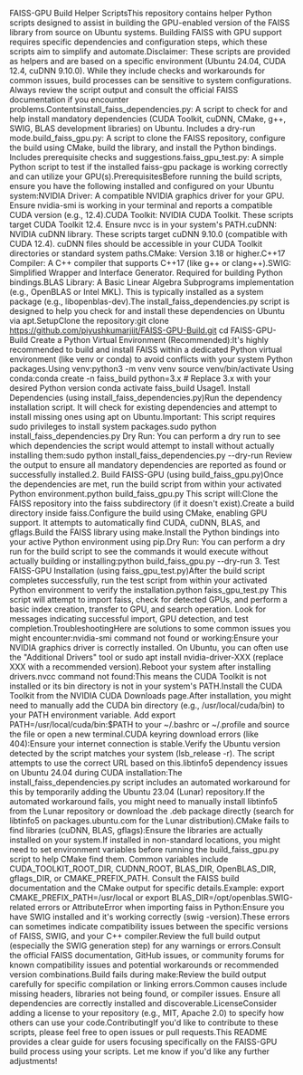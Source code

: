 FAISS-GPU Build Helper ScriptsThis repository contains helper Python scripts designed to assist in building the GPU-enabled version of the FAISS library from source on Ubuntu systems. Building FAISS with GPU support requires specific dependencies and configuration steps, which these scripts aim to simplify and automate.Disclaimer: These scripts are provided as helpers and are based on a specific environment (Ubuntu 24.04, CUDA 12.4, cuDNN 9.10.0). While they include checks and workarounds for common issues, build processes can be sensitive to system configurations. Always review the script output and consult the official FAISS documentation if you encounter problems.Contentsinstall_faiss_dependencies.py: A script to check for and help install mandatory dependencies (CUDA Toolkit, cuDNN, CMake, g++, SWIG, BLAS development libraries) on Ubuntu. Includes a dry-run mode.build_faiss_gpu.py: A script to clone the FAISS repository, configure the build using CMake, build the library, and install the Python bindings. Includes prerequisite checks and suggestions.faiss_gpu_test.py: A simple Python script to test if the installed faiss-gpu package is working correctly and can utilize your GPU(s).PrerequisitesBefore running the build scripts, ensure you have the following installed and configured on your Ubuntu system:NVIDIA Driver: A compatible NVIDIA graphics driver for your GPU. Ensure nvidia-smi is working in your terminal and reports a compatible CUDA version (e.g., 12.4).CUDA Toolkit: NVIDIA CUDA Toolkit. These scripts target CUDA Toolkit 12.4. Ensure nvcc is in your system's PATH.cuDNN: NVIDIA cuDNN library. These scripts target cuDNN 9.10.0 (compatible with CUDA 12.4). cuDNN files should be accessible in your CUDA Toolkit directories or standard system paths.CMake: Version 3.18 or higher.C++17 Compiler: A C++ compiler that supports C++17 (like g++ or clang++).SWIG: Simplified Wrapper and Interface Generator. Required for building Python bindings.BLAS Library: A Basic Linear Algebra Subprograms implementation (e.g., OpenBLAS or Intel MKL). This is typically installed as a system package (e.g., libopenblas-dev).The install_faiss_dependencies.py script is designed to help you check for and install these dependencies on Ubuntu via apt.SetupClone the repository:git clone https://github.com/piyushkumarjiit/FAISS-GPU-Build.git
cd FAISS-GPU-Build
Create a Python Virtual Environment (Recommended):It's highly recommended to build and install FAISS within a dedicated Python virtual environment (like venv or conda) to avoid conflicts with your system Python packages.Using venv:python3 -m venv venv
source venv/bin/activate
Using conda:conda create -n faiss_build python=3.x # Replace 3.x with your desired Python version
conda activate faiss_build
Usage1. Install Dependencies (using install_faiss_dependencies.py)Run the dependency installation script. It will check for existing dependencies and attempt to install missing ones using apt on Ubuntu.Important: This script requires sudo privileges to install system packages.sudo python install_faiss_dependencies.py
Dry Run: You can perform a dry run to see which dependencies the script would attempt to install without actually installing them:sudo python install_faiss_dependencies.py --dry-run
Review the output to ensure all mandatory dependencies are reported as found or successfully installed.2. Build FAISS-GPU (using build_faiss_gpu.py)Once the dependencies are met, run the build script from within your activated Python environment.python build_faiss_gpu.py
This script will:Clone the FAISS repository into the faiss subdirectory (if it doesn't exist).Create a build directory inside faiss.Configure the build using CMake, enabling GPU support. It attempts to automatically find CUDA, cuDNN, BLAS, and gflags.Build the FAISS library using make.Install the Python bindings into your active Python environment using pip.Dry Run: You can perform a dry run for the build script to see the commands it would execute without actually building or installing:python build_faiss_gpu.py --dry-run
3. Test FAISS-GPU Installation (using faiss_gpu_test.py)After the build script completes successfully, run the test script from within your activated Python environment to verify the installation.python faiss_gpu_test.py
This script will attempt to import faiss, check for detected GPUs, and perform a basic index creation, transfer to GPU, and search operation. Look for messages indicating successful import, GPU detection, and test completion.TroubleshootingHere are solutions to some common issues you might encounter:nvidia-smi command not found or working:Ensure your NVIDIA graphics driver is correctly installed. On Ubuntu, you can often use the "Additional Drivers" tool or sudo apt install nvidia-driver-XXX (replace XXX with a recommended version).Reboot your system after installing drivers.nvcc command not found:This means the CUDA Toolkit is not installed or its bin directory is not in your system's PATH.Install the CUDA Toolkit from the NVIDIA CUDA Downloads page.After installation, you might need to manually add the CUDA bin directory (e.g., /usr/local/cuda/bin) to your PATH environment variable. Add export PATH=/usr/local/cuda/bin:$PATH to your ~/.bashrc or ~/.profile and source the file or open a new terminal.CUDA keyring download errors (like 404):Ensure your internet connection is stable.Verify the Ubuntu version detected by the script matches your system (lsb_release -r). The script attempts to use the correct URL based on this.libtinfo5 dependency issues on Ubuntu 24.04 during CUDA installation:The install_faiss_dependencies.py script includes an automated workaround for this by temporarily adding the Ubuntu 23.04 (Lunar) repository.If the automated workaround fails, you might need to manually install libtinfo5 from the Lunar repository or download the .deb package directly (search for libtinfo5 on packages.ubuntu.com for the Lunar distribution).CMake fails to find libraries (cuDNN, BLAS, gflags):Ensure the libraries are actually installed on your system.If installed in non-standard locations, you might need to set environment variables before running the build_faiss_gpu.py script to help CMake find them. Common variables include CUDA_TOOLKIT_ROOT_DIR, CUDNN_ROOT, BLAS_DIR, OpenBLAS_DIR, gflags_DIR, or CMAKE_PREFIX_PATH. Consult the FAISS build documentation and the CMake output for specific details.Example: export CMAKE_PREFIX_PATH=/usr/local or export BLAS_DIR=/opt/openblas.SWIG-related errors or AttributeError when importing faiss in Python:Ensure you have SWIG installed and it's working correctly (swig -version).These errors can sometimes indicate compatibility issues between the specific versions of FAISS, SWIG, and your C++ compiler.Review the full build output (especially the SWIG generation step) for any warnings or errors.Consult the official FAISS documentation, GitHub issues, or community forums for known compatibility issues and potential workarounds or recommended version combinations.Build fails during make:Review the build output carefully for specific compilation or linking errors.Common causes include missing headers, libraries not being found, or compiler issues. Ensure all dependencies are correctly installed and discoverable.LicenseConsider adding a license to your repository (e.g., MIT, Apache 2.0) to specify how others can use your code.ContributingIf you'd like to contribute to these scripts, please feel free to open issues or pull requests.This README provides a clear guide for users focusing specifically on the FAISS-GPU build process using your scripts. Let me know if you'd like any further adjustments!

